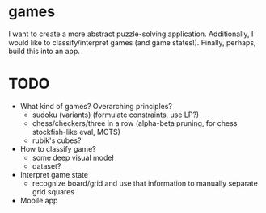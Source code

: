 # games
 
I want to create a more abstract puzzle-solving application. Additionally, I would like to classify/interpret games (and game states!). Finally, perhaps, build this into an app.

# TODO

- What kind of games? Overarching principles?
  - sudoku (variants) (formulate constraints, use LP?)
  - chess/checkers/three in a row (alpha-beta pruning, for chess stockfish-like eval, MCTS)
  - rubik's cubes?
- How to classify game?
  - some deep visual model
  - dataset?
- Interpret game state
  - recognize board/grid and use that information to manually separate grid squares
- Mobile app
